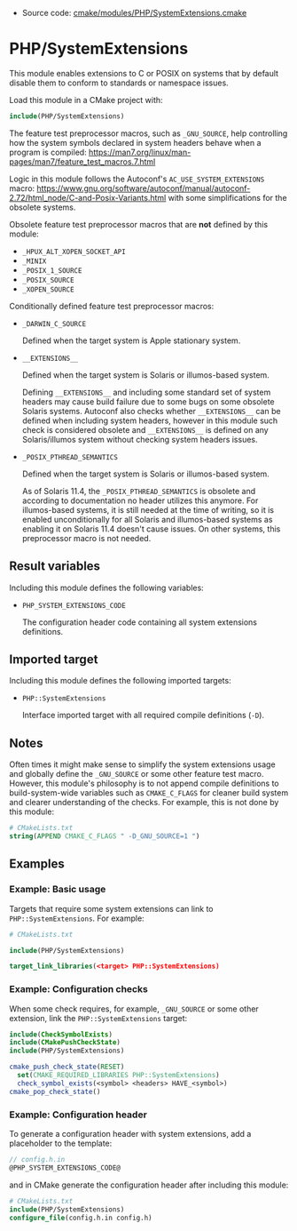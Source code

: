 <!-- This is auto-generated file. -->
* Source code: [cmake/modules/PHP/SystemExtensions.cmake](https://github.com/petk/php-build-system/blob/master/cmake/cmake/modules/PHP/SystemExtensions.cmake)

# PHP/SystemExtensions

This module enables extensions to C or POSIX on systems that by default disable
them to conform to standards or namespace issues.

Load this module in a CMake project with:

```cmake
include(PHP/SystemExtensions)
```

The feature test preprocessor macros, such as `_GNU_SOURCE`, help controlling
how the system symbols declared in system headers behave when a program is
compiled: https://man7.org/linux/man-pages/man7/feature_test_macros.7.html

Logic in this module follows the Autoconf's `AC_USE_SYSTEM_EXTENSIONS` macro:
https://www.gnu.org/software/autoconf/manual/autoconf-2.72/html_node/C-and-Posix-Variants.html
with some simplifications for the obsolete systems.

Obsolete feature test preprocessor macros that are **not** defined by this
module:

* `_HPUX_ALT_XOPEN_SOCKET_API`
* `_MINIX`
* `_POSIX_1_SOURCE`
* `_POSIX_SOURCE`
* `_XOPEN_SOURCE`

Conditionally defined feature test preprocessor macros:

* `_DARWIN_C_SOURCE`

  Defined when the target system is Apple stationary system.

* `__EXTENSIONS__`

  Defined when the target system is Solaris or illumos-based system.

  Defining `__EXTENSIONS__` and including some standard set of system headers
  may cause build failure due to some bugs on some obsolete Solaris systems.
  Autoconf also checks whether `__EXTENSIONS__` can be defined when including
  system headers, however in this module such check is considered obsolete and
  `__EXTENSIONS__` is defined on any Solaris/illumos system without checking
  system headers issues.

* `_POSIX_PTHREAD_SEMANTICS`

  Defined when the target system is Solaris or illumos-based system.

  As of Solaris 11.4, the `_POSIX_PTHREAD_SEMANTICS` is obsolete and according
  to documentation no header utilizes this anymore. For illumos-based systems,
  it is still needed at the time of writing, so it is enabled unconditionally
  for all Solaris and illumos-based systems as enabling it on Solaris 11.4
  doesn't cause issues. On other systems, this preprocessor macro is not needed.

## Result variables

Including this module defines the following variables:

* `PHP_SYSTEM_EXTENSIONS_CODE`

  The configuration header code containing all system extensions definitions.

## Imported target

Including this module defines the following imported targets:

* `PHP::SystemExtensions`

  Interface imported target with all required compile definitions (`-D`).

## Notes

Often times it might make sense to simplify the system extensions usage and
globally define the `_GNU_SOURCE` or some other feature test macro. However,
this module's philosophy is to not append compile definitions to
build-system-wide variables such as `CMAKE_C_FLAGS` for cleaner build system and
clearer understanding of the checks. For example, this is not done by this
module:

```cmake
# CMakeLists.txt
string(APPEND CMAKE_C_FLAGS " -D_GNU_SOURCE=1 ")
```

## Examples

### Example: Basic usage

Targets that require some system extensions can link to `PHP::SystemExtensions`.
For example:

```cmake
# CMakeLists.txt

include(PHP/SystemExtensions)

target_link_libraries(<target> PHP::SystemExtensions)
```

### Example: Configuration checks

When some check requires, for example, `_GNU_SOURCE` or some other extension,
link the `PHP::SystemExtensions` target:

```cmake
include(CheckSymbolExists)
include(CMakePushCheckState)
include(PHP/SystemExtensions)

cmake_push_check_state(RESET)
  set(CMAKE_REQUIRED_LIBRARIES PHP::SystemExtensions)
  check_symbol_exists(<symbol> <headers> HAVE_<symbol>)
cmake_pop_check_state()
```

### Example: Configuration header

To generate a configuration header with system extensions, add a placeholder to
the template:

```c
// config.h.in
@PHP_SYSTEM_EXTENSIONS_CODE@
```

and in CMake generate the configuration header after including this module:

```cmake
# CMakeLists.txt
include(PHP/SystemExtensions)
configure_file(config.h.in config.h)
```
